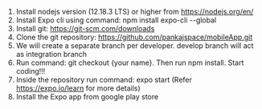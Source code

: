 1) Install nodejs version (12.18.3 LTS) or higher from https://nodejs.org/en/
2) Install Expo cli using command: npm install expo-cli --global 
3) Install git: https://git-scm.com/downloads
4) Clone the git repository: https://github.com/pankajspace/mobileApp.git
5) We will create a separate branch per developer. develop branch will act as integration branch
6) Run command: git checkout {your name}. Then run npm install. Start coding!!!
5) Inside the repository run command: expo start (Refer https://expo.io/learn for more details)
6) Install the Expo app from google play store
